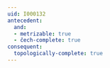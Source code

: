 ```yaml
---
uid: I000132
antecedent:
  and:
  - metrizable: true
  - čech-complete: true
consequent:
  topologically-complete: true
---
```

